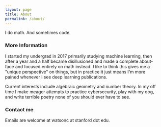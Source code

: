 ```yaml
---
layout: page
title: About
permalink: /about/
---
```


I do math. And sometimes code. 

### More Information

I started my undergrad in 2017 primarily studying machine learning, then after a year and a half became disillusioned and made a complete about-face and focused entirely on math instead. I like to think this gives me a "unique perspective" on things, but in practice it just means I'm more pained whenever I see deep learning publications.

Current interests include algebraic geometry and number theory. In my off time I make meager attempts to practice cybersecurity, play with my dog, and write terrible poetry none of you should ever have to see.

### Contact me

Emails are welcome at watsonc at stanford dot edu.
